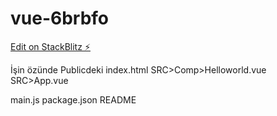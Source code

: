 # vue-6brbfo

[Edit on StackBlitz ⚡️](https://stackblitz.com/edit/vue-6brbfo)


İşin özünde 
Publicdeki index.html
SRC>Comp>Helloworld.vue
SRC>App.vue

main.js
package.json
README